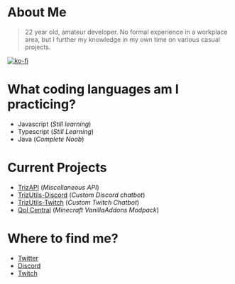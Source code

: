# About Me
> 22 year old, amateur developer. No formal experience in a workplace area, but I further my knowledge in my own time on various casual projects.

[![ko-fi](https://ko-fi.com/img/githubbutton_sm.svg)](https://ko-fi.com/G2G06VVCK)

# What coding languages am I practicing?
- Javascript (*Still learning*)
- Typescript (*Still Learning*)
- Java (*Complete Noob*)

# Current Projects
- [TrizAPI](https://github.com/itsjusttriz/trizutils-api) (*Miscellaneous API*)
- [TrizUtils-Discord](https://github.com/itsjusttriz/trizutils-discord) (*Custom Discord chatbot*)
- [TrizUtils-Twitch](https://dev.triz.link/#/notfound) (*Custom Twitch Chatbot*)
- [Qol Central](https://www.curseforge.com/minecraft/modpacks/qol-central) (*Minecraft VanillaAddons Modpack*)

# Where to find me?
- [Twitter](http://twitter.triz.link)
- [Discord](http://discord.triz.link)
- [Twitch](http://twitch.triz.link)
